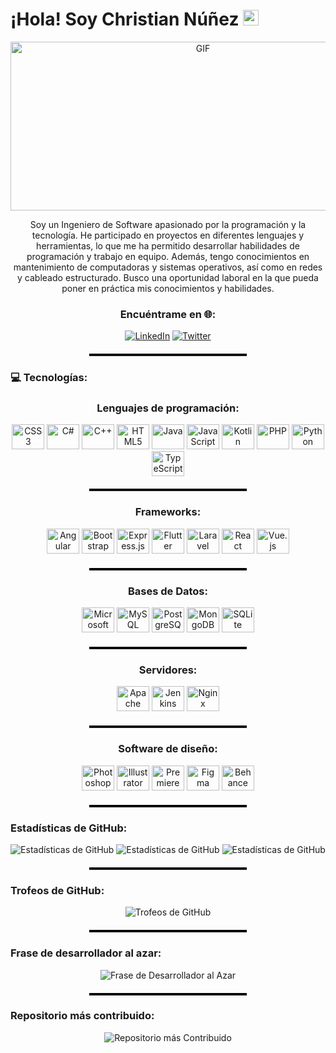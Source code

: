 <h1 align="left">¡Hola! Soy Christian Núñez <img src="https://media.giphy.com/media/hvRJCLFzcasrR4ia7z/giphy.gif" width="25px"> </h1>
<p align="center">
  <img height="270px" width="600px" alt="GIF" src="https://images.unsplash.com/photo-1605379399642-870262d3d051?ixlib=rb-4.0.3&ixid=M3wxMjA3fDB8MHxwaG90by1wYWdlfHx8fGVufDB8fHx8fA%3D%3D&auto=format&fit=crop&w=1812&q=80">
</p>

<p align="center">
Soy un Ingeniero de Software apasionado por la programación y la tecnología. He participado en proyectos en diferentes lenguajes y herramientas, lo que me ha permitido desarrollar habilidades de programación y trabajo en equipo. Además, tengo conocimientos en mantenimiento de computadoras y sistemas operativos, así como en redes y cableado estructurado. Busco una oportunidad laboral en la que pueda poner en práctica mis conocimientos y habilidades.</p>

<h3 align="center">Encuéntrame en 🌐:</h3>
<p align="center">
  <a href="https://www.linkedin.com/in/christianunez593/"><img src="https://img.shields.io/badge/LinkedIn-%230077B5.svg?logo=linkedin&logoColor=white" alt="LinkedIn" /></a>
  <a href="https://twitter.com/chrisgomelo"><img src="https://img.shields.io/badge/Twitter-%231DA1F2.svg?logo=Twitter&logoColor=white" alt="Twitter" /></a>
</p>
<hr style="border-top: 3px solid #000; margin: 20px auto; width: 50%;">
<h3 align="left">💻 Tecnologías:</h3>
<h3 align="center">Lenguajes de programación:</h3>

<p align="center">
  <img src="https://cdn.jsdelivr.net/gh/devicons/devicon/icons/css3/css3-original.svg" height="40" width="52" alt="CSS3" />
  <img src="https://cdn.jsdelivr.net/gh/devicons/devicon/icons/csharp/csharp-original.svg" height="40" width="52" alt="C#" />
  <img src="https://cdn.jsdelivr.net/gh/devicons/devicon/icons/cplusplus/cplusplus-original.svg" height="40" width="52" alt="C++" />
  <img src="https://cdn.jsdelivr.net/gh/devicons/devicon/icons/html5/html5-original.svg" height="40" width="52" alt="HTML5" />
  <img src="https://cdn.jsdelivr.net/gh/devicons/devicon/icons/java/java-original.svg" height="40" width="52" alt="Java" />
  <img src="https://cdn.jsdelivr.net/gh/devicons/devicon/icons/javascript/javascript-original.svg" height="40" width="52" alt="JavaScript" />
  <img src="https://cdn.jsdelivr.net/gh/devicons/devicon/icons/kotlin/kotlin-original.svg" height="40" width="52" alt="Kotlin" />
  <img src="https://cdn.jsdelivr.net/gh/devicons/devicon/icons/php/php-original.svg" height="40" width="52" alt="PHP" />
  <img src="https://cdn.jsdelivr.net/gh/devicons/devicon/icons/python/python-original.svg" height="40" width="52" alt="Python" />
  <img src="https://cdn.jsdelivr.net/gh/devicons/devicon/icons/typescript/typescript-original.svg" height="40" width="52" alt="TypeScript" />
</p>
<hr style="border-top: 3px solid #000; margin: 20px auto; width: 50%;">
<h3 align="center">Frameworks:</h3>
<p align="center">
  <img src="https://cdn.jsdelivr.net/gh/devicons/devicon/icons/angularjs/angularjs-original.svg" height="40" width="52" alt="Angular" />
  <img src="https://cdn.jsdelivr.net/gh/devicons/devicon/icons/bootstrap/bootstrap-original.svg" height="40" width="52" alt="Bootstrap" />
  <img src="https://cdn.jsdelivr.net/gh/devicons/devicon/icons/express/express-original.svg" height="40" width="52" alt="Express.js" />
  <img src="https://cdn.jsdelivr.net/gh/devicons/devicon/icons/flutter/flutter-original.svg" height="40" width="52" alt="Flutter" />
  <img src="https://cdn.jsdelivr.net/gh/devicons/devicon/icons/laravel/laravel-plain.svg" height="40" width="52" alt="Laravel" />
  <img src="https://cdn.jsdelivr.net/gh/devicons/devicon/icons/react/react-original.svg" height="40" width="52" alt="React" />
  <img src="https://cdn.jsdelivr.net/gh/devicons/devicon/icons/vuejs/vuejs-original.svg" height="40" width="52" alt="Vue.js" />
</p>
<hr style="border-top: 3px solid #000; margin: 20px auto; width: 50%;">
<h3 align="center">Bases de Datos:</h3>

<p align="center">
  <img src="https://cdn.jsdelivr.net/gh/devicons/devicon/icons/microsoftsqlserver/microsoftsqlserver-plain.svg" height="40" width="52" alt="Microsoft SQL Server" />
  <img src="https://cdn.jsdelivr.net/gh/devicons/devicon/icons/mysql/mysql-original.svg" height="40" width="52" alt="MySQL" />
  <img src="https://cdn.jsdelivr.net/gh/devicons/devicon/icons/postgresql/postgresql-original.svg" height="40" width="52" alt="PostgreSQL" />
  <img src="https://cdn.jsdelivr.net/gh/devicons/devicon/icons/mongodb/mongodb-original.svg" height="40" width="52" alt="MongoDB" />
  <img src="https://cdn.jsdelivr.net/gh/devicons/devicon/icons/sqlite/sqlite-original.svg" height="40" width="52" alt="SQLite" />
</p>
<hr style="border-top: 3px solid #000; margin: 20px auto; width: 50%;">
<h3 align="center">Servidores:</h3>

<p align="center">
  <img src="https://cdn.jsdelivr.net/gh/devicons/devicon/icons/apache/apache-original.svg" height="40" width="52" alt="Apache" />
  <img src="https://cdn.jsdelivr.net/gh/devicons/devicon/icons/jenkins/jenkins-original.svg" height="40" width="52" alt="Jenkins" />
  <img src="https://cdn.jsdelivr.net/gh/devicons/devicon/icons/nginx/nginx-original.svg" height="40" width="52" alt="Nginx" />
</p>
<hr style="border-top: 3px solid #000; margin: 20px auto; width: 50%;">
<h3 align="center">Software de diseño:</h3>

<p align="center">
  <img src="https://cdn.jsdelivr.net/gh/devicons/devicon/icons/photoshop/photoshop-plain.svg" height="40" width="52" alt="Photoshop" />
  <img src="https://cdn.jsdelivr.net/gh/devicons/devicon/icons/illustrator/illustrator-plain.svg" height="40" width="52" alt="Illustrator" />
  <img src="https://cdn.jsdelivr.net/gh/devicons/devicon/icons/premierepro/premierepro-plain.svg" height="40" width="52" alt="Premiere Pro" />
  <img src="https://cdn.jsdelivr.net/gh/devicons/devicon/icons/figma/figma-original.svg" height="40" width="52" alt="Figma" />
  <img src="https://cdn.jsdelivr.net/gh/devicons/devicon/icons/behance/behance-original.svg" height="40" width="52" alt="Behance" />
</p>

<hr style="border-top: 3px solid #000; margin: 20px auto; width: 50%;">

<h3 align="left">Estadísticas de GitHub:</h3>

<p align="center">
  <img src="https://github-readme-stats.vercel.app/api?username=Christian-F-N&theme=great-gatsby&hide_border=false&include_all_commits=true&count_private=true" alt="Estadísticas de GitHub" />

  <img src="https://github-readme-streak-stats.herokuapp.com/?user=Christian-F-N&theme=great-gatsby&hide_border=false" alt="Estadísticas de GitHub" />

<img src="https://github-readme-stats.vercel.app/api/top-langs/?username=Christian-F-N&theme=great-gatsby&hide_border=false&include_all_commits=true&count_private=true&layout=compact" alt="Estadísticas de GitHub" />
</p>
<hr style="border-top: 3px solid #000; margin: 20px auto; width: 50%;">
<h3 align="left">Trofeos de GitHub:</h3>

<p align="center">
  <img src="https://github-profile-trophy.vercel.app/?username=Christian-F-N&theme=radical&no-frame=false&no-bg=true&margin-w=4" alt="Trofeos de GitHub" />
</p>
<hr style="border-top: 3px solid #000; margin: 20px auto; width: 50%;">
<h3 align="left">Frase de desarrollador al azar:</h3>

<p align="center">
  <img src="https://quotes-github-readme.vercel.app/api?type=horizontal&theme=radical" alt="Frase de Desarrollador al Azar" />
</p>
<hr style="border-top: 3px solid #000; margin: 20px auto; width: 50%;">
<h3 align="left">Repositorio más contribuido:</h3>

<p align="center">
  <img src="https://github-contributor-stats.vercel.app/api?username=Christian-F-N&limit=5&theme=dark&combine_all_yearly_contributions=true" alt="Repositorio más Contribuido" />
</p>

